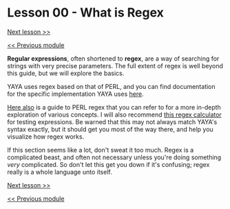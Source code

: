 # Lesson 00 - What is Regex

[Next lesson >>](../module_07_regular_expressions/01_character_sets.md)

[<< Previous module](../module_06_file_management/03_deleting_files_and_working_with_directories.md)

**Regular expressions**, often shortened to **regex**, are a way of searching for strings with very precise parameters. The full extent of regex is well beyond this guide, but we will explore the basics.

YAYA uses regex based on that of PERL, and you can find documentation for the specific implementation YAYA uses [here](http://www.regexlab.com/en/deelx/).

[Here also](https://perldoc.perl.org/perlre) is a guide to PERL regex that you can refer to for a more in-depth exploration of various concepts. I will also recommend [this regex calculator](https://regex101.com/) for testing expressions. Be warned that this may not always match YAYA's syntax exactly, but it should get you most of the way there, and help you visualize how regex works.

If this section seems like a lot, don't sweat it too much. Regex is a complicated beast, and often not necessary unless you're doing something *very* complicated. So don't let this get you down if it's confusing; regex really is a whole language unto itself.

[Next lesson >>](../module_07_regular_expressions/01_character_sets.md)

[<< Previous module](../module_06_file_management/03_deleting_files_and_working_with_directories.md)

